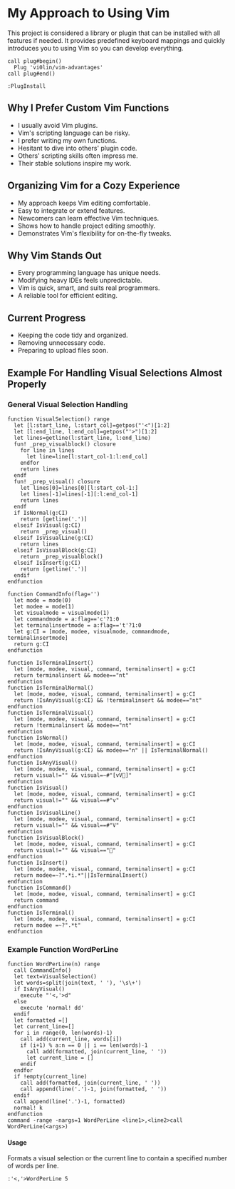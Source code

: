 # My Approach to Using Vim
This project is considered a library or plugin
that can be installed with all features if
needed. It provides predefined keyboard mappings and quickly
introduces you to using Vim so you can
develop everything.
```
call plug#begin()
  Plug 'vi0lin/vim-advantages'
call plug#end()

:PlugInstall
```

## Why I Prefer Custom Vim Functions
- I usually avoid Vim plugins.
- Vim's scripting language can be risky.
- I prefer writing my own functions.
- Hesitant to dive into others' plugin code.
- Others' scripting skills often impress me.
- Their stable solutions inspire my work.

## Organizing Vim for a Cozy Experience
- My approach keeps Vim editing comfortable.
- Easy to integrate or extend features.
- Newcomers can learn effective Vim techniques.
- Shows how to handle project editing smoothly.
- Demonstrates Vim's flexibility for on-the-fly tweaks.

## Why Vim Stands Out
- Every programming language has unique needs.
- Modifying heavy IDEs feels unpredictable.
- Vim is quick, smart, and suits real programmers.
- A reliable tool for efficient editing.

## Current Progress
- Keeping the code tidy and organized.
- Removing unnecessary code.
- Preparing to upload files soon.

## Example For Handling Visual Selections Almost Properly
### General Visual Selection Handling
```
function VisualSelection() range
  let [l:start_line, l:start_col]=getpos("'<")[1:2]
  let [l:end_line, l:end_col]=getpos("'>")[1:2]
  let lines=getline(l:start_line, l:end_line)
  fun! _prep_visualblock() closure
    for line in lines
      let line=line[l:start_col-1:l:end_col]
    endfor
    return lines
  endf
  fun! _prep_visual() closure
    let lines[0]=lines[0][l:start_col-1:]
    let lines[-1]=lines[-1][:l:end_col-1]
    return lines
  endf
  if IsNormal(g:CI) 
    return [getline('.')]
  elseif IsVisual(g:CI)
    return _prep_visual() 
  elseif IsVisualLine(g:CI)
    return lines
  elseif IsVisualBlock(g:CI)
    return _prep_visualblock() 
  elseif IsInsert(g:CI)
    return [getline('.')]
  endif
endfunction

function CommandInfo(flag='')
  let mode = mode(0)
  let modee = mode(1)
  let visualmode = visualmode(1)
  let commandmode = a:flag=='c'?1:0
  let terminalinsertmode = a:flag=='t'?1:0
  let g:CI = [mode, modee, visualmode, commandmode, terminalinsertmode]
  return g:CI
endfunction

function IsTerminalInsert()
  let [mode, modee, visual, command, terminalinsert] = g:CI 
  return terminalinsert && modee=="nt"
endfunction
function IsTerminalNormal()
  let [mode, modee, visual, command, terminalinsert] = g:CI
  return !IsAnyVisual(g:CI) && !terminalinsert && modee=="nt"
endfunction
function IsTerminalVisual()
  let [mode, modee, visual, command, terminalinsert] = g:CI
  return !terminalinsert && modee=="nt"
endfunction
function IsNormal()
  let [mode, modee, visual, command, terminalinsert] = g:CI
  return !IsAnyVisual(g:CI) && modee=="n" || IsTerminalNormal()
endfunction
function IsAnyVisual()
  let [mode, modee, visual, command, terminalinsert] = g:CI
  return visual!="" && visual=~#"[vV]"
endfunction
function IsVisual()
  let [mode, modee, visual, command, terminalinsert] = g:CI
  return visual!="" && visual==#"v"
endfunction
function IsVisualLine()
  let [mode, modee, visual, command, terminalinsert] = g:CI
  return visual!="" && visual==#"V"
endfunction
function IsVisualBlock()
  let [mode, modee, visual, command, terminalinsert] = g:CI
  return visual!="" && visual==""
endfunction
function IsInsert()
  let [mode, modee, visual, command, terminalinsert] = g:CI
  return modee=~?".*i.*"||IsTerminalInsert()
endfunction
function IsCommand()
  let [mode, modee, visual, command, terminalinsert] = g:CI
  return command
endfunction
function IsTerminal()
  let [mode, modee, visual, command, terminalinsert] = g:CI
  return modee =~?".*t"
endfunction
```

### Example Function WordPerLine
```
function WordPerLine(n) range
  call CommandInfo()
  let text=VisualSelection()
  let words=split(join(text, ' '), '\s\+')
  if IsAnyVisual()
    execute "'<,'>d"
  else
    execute 'normal! dd'
  endif
  let formatted =[]
  let current_line=[]
  for i in range(0, len(words)-1)
    call add(current_line, words[i])
    if (i+1) % a:n == 0 || i == len(words)-1
      call add(formatted, join(current_line, ' '))
      let current_line = []
    endif
  endfor
  if !empty(current_line)
    call add(formatted, join(current_line, ' '))
    call append(line('.')-1, join(formatted, ' '))
  endif
  call append(line('.')-1, formatted)
  normal! k
endfunction
command -range -nargs=1 WordPerLine <line1>,<line2>call WordPerLine(<args>)
```
#### Usage
Formats a visual selection or the current line to contain a specified number of words per line.
```
:'<,'>WordPerLine 5
```
